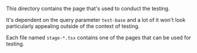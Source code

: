 This directory contains the page that's used to conduct the testing.

It's dependent on the query parameter `test-base` and a lot of it won't look particularly appealing outside of the context of testing.

Each file named `stage-*.tsx` contains one of the pages that can be used for testing.